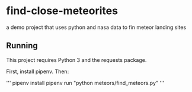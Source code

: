 # find-close-meteorites
a demo project that uses python and nasa data to fin meteor landing sites

## Running

This project requires Python 3 and the requests package.

First, install pipenv.  Then:

'''
pipenv install
pipenv run "python meteors/find_meteors.py"
'''
